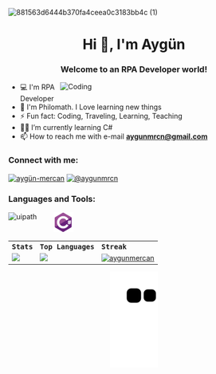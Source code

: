 ![881563d6444b370fa4ceea0c3183bb4c (1)](https://user-images.githubusercontent.com/45964283/235511987-22aff630-5837-4736-92fe-2c645ad19f10.gif)


<h1 align="center">Hi 👋, I'm Aygün</h1>

<h3 align="center">Welcome to an RPA Developer world!</h3>
<img align="right" alt="Coding" width="400" src="https://media.tenor.com/PP9v7VIs6R4AAAAd/scaler-create-impact.gif"/>

- 💻 I'm RPA Developer
- 🔎 I'm Philomath. I Love learning new things
- ⚡ Fun fact: Coding, Traveling, Learning, Teaching
- 👨‍💻 I’m currently learning C#
- 📫 How to reach me with e-mail **aygunmrcn@gmail.com**

<h3 align="left">Connect with me:</h3>
<p align="left">
<a href="https://linkedin.com/in/aygün-mercan" target="blank"><img align="center" src="https://raw.githubusercontent.com/rahuldkjain/github-profile-readme-generator/master/src/images/icons/Social/linked-in-alt.svg" alt="aygün-mercan" height="30" width="40" /></a>
<a href="https://medium.com/@aygunmrcn" target="blank"><img align="center" src="https://raw.githubusercontent.com/rahuldkjain/github-profile-readme-generator/master/src/images/icons/Social/medium.svg" alt="@aygunmrcn" height="30" width="40" /></a>
</p>

<h3 align="left">Languages and Tools:</h3>
<img align="left" alt="uipath" width="90px" height="40" src="https://upload.wikimedia.org/wikipedia/en/8/80/UiPath_2019_Corporate_Logo.png" />
<img src="https://raw.githubusercontent.com/devicons/devicon/master/icons/csharp/csharp-original.svg" alt="csharp" width="40" height="40"/>

<table>
    <tr>
        <td colspan="4">
        <strong><samp>Stats</samp></strong>
        </td>
        <td colspan="2">
        <strong><samp>Top Languages</samp></strong>
        </td>
        <td colspan="2">
        <strong><samp>Streak</samp></strong>
        </td>
    </tr>
    <tr>
        <td colspan="4" rowspan="2">
        <a href="https://github-readme-stats.vercel.app/api?username=aygunmercan&count_private=true&show_icons=true&theme=react&layout=compact">
	<img src="https://github-readme-stats.vercel.app/api?username=aygunmercan&count_private=true&show_icons=true&theme=react&layout=compact">
        </td>
        <td colspan="2" rowspan="2">
        <a href="https://github-readme-stats.vercel.app/api/top-langs/?username=aygunmercan&layout=compact&theme=react&hide=html">
        <img src="https://github-readme-stats.vercel.app/api/top-langs/?username=aygunmercan&layout=compact&theme=react&hide=html">
        </a>
        </td>
        <td colspan="2" rowspan="2">
        <a href="https://github-readme-streak-stats.herokuapp.com/?user=aygunmercan&theme=react&hide_border=true" alt="aygunmercan">
        <img src="https://github-readme-streak-stats.herokuapp.com/?user=aygunmercan&theme=react&hide_border=true" alt="aygunmercan">
        </a>
        </td>
    </tr>
</table>

<div  align="center"> <img src="https://github.com/rmya/rmya/blob/output/github-contribution-grid-snake.svg" /></div>
